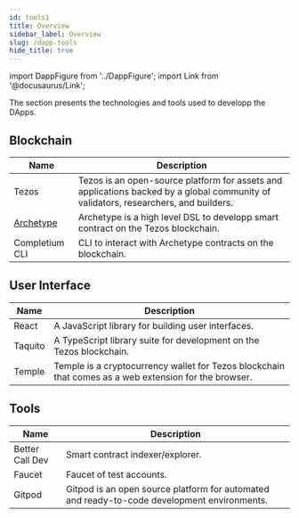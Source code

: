 ```yaml
---
id: tools1
title: Overview
sidebar_label: Overview
slug: /dapp-tools
hide_title: true
---
```


import DappFigure from '../DappFigure';
import Link from '@docusaurus/Link';


The section presents the technologies and tools used to developp the DApps.

## Blockchain

| Name | Description |
| ------------- | -------- |
| <Link to="/docs/dapp-tools/tezos">Tezos</Link> | Tezos is an open-source platform for assets and applications backed by a global community of validators, researchers, and builders. |
| <a href='https://archetype-lang.org/'>Archetype</a> | Archetype is a high level DSL to developp smart contract on the Tezos blockchain. |
| <Link to="/docs/cli">Completium CLI</Link> | CLI to interact with Archetype contracts on the blockchain. |

## User Interface

| Name | Description |
| ------------- | --------- |
| <Link to="/docs/dapp-tools/react">React</Link> | A JavaScript library for building user interfaces. |
| <Link to="/docs/dapp-tools/taquito">Taquito</Link> | A TypeScript library suite for development on the Tezos blockchain. |
| <Link to="/docs/dapp-tools/thanos">Temple</Link> |  Temple is a cryptocurrency wallet for Tezos blockchain that comes as a web extension for the browser. |

## Tools

| Name | Description |
| ------------- | --------- |
| <Link to="/docs/dapp-tools/bcd">Better Call Dev</Link> |  Smart contract indexer/explorer. |
| <Link to="/docs/dapp-tools/faucet">Faucet</Link> | Faucet of test accounts. |
|  <Link to="/docs/dapp-tools/gitpod">Gitpod</Link> | Gitpod is an open source platform for automated and ready-to-code development environments.  |



